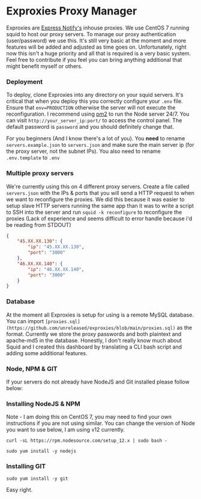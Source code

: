 # Exproxies Proxy Manager

Exproxies are [Express Notify's](https://notify.express/) inhouse proxies. We use CentOS 7 running squid to host our proxy servers. To manage our proxy authentication (user/password) we use this. It's still very basic at the moment and more features will be added and adjusted as time goes on. Unfortunately, right now this isn't a huge priority and all that is required is a very basic system. Feel free to contribute if you feel you can bring anything additional that might benefit myself or others.

### Deployment

To deploy, clone Exproxies into any directory on your squid servers. It's critical that when you deploy this you correctly configure your `.env` file. Ensure that `env=PRODUCTION` otherwise the server will not execute the reconfiguration. I recommend using [pm2](https://www.npmjs.com/package/pm2) to run the Node server 24/7. You can visit `http://your_server_ip:port/` to access the control panel. The default password is `password` and you should definitely change that.

For you beginners (And I know there's a lot of you). You **need** to rename `servers.example.json` to `servers.json` and make sure the main server ip (for the proxy server, not the subnet IPs). You also need to rename `.env.template` to `.env`

### Multiple proxy servers

We're currently using this on 4 different proxy servers. Create a file called `servers.json` with the IPs & ports that you will send a HTTP request to when we want to reconfigure the proxies. We did this because it was easier to setup slave HTTP servers running the same app than it was to write a script to SSH into the server and run `squid -k reconfigure` to reconfigure the proxies (Lack of experience and seems difficult to error handle because i'd be reading from STDOUT)

```json
{
	"45.XX.XX.130": {
		"ip": "45.XX.XX.130",
		"port": "3000"
	},
	"46.XX.XX.140": {
		"ip": "46.XX.XX.140",
		"port": "3000"
	}
}
```

### Database

At the moment all Exproxies is setup for using is a remote MySQL database. You can import `[proxies.sql](https://github.com/unreleased/exproxies/blob/main/proxies.sql)` as the format. Currently we store the proxy passwords and both plaintext and apache-md5 in the database. Honestly, I don't really know much about Squid and I created this dashboard by translating a CLI bash script and adding some additional features.

### Node, NPM & GIT

If your servers do not already have NodeJS and Git installed please follow below:

### Installing NodeJS & NPM

Note - I am doing this on CentOS 7, you may need to find your own instructions if you are not using similar. You can change the version of Node you want to use below, I am using v12 currently.

`curl -sL https://rpm.nodesource.com/setup_12.x | sudo bash -`

`sudo yum install -y nodejs`

### Installing GIT

`sudo yum install -y git`

Easy right.
